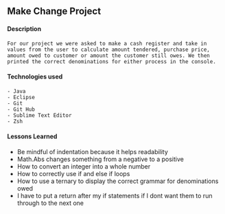 ## Make Change Project

#### Description
	For our project we were asked to make a cash register and take in values from the user to calculate amount tendered, purchase price, amount owed to customer or amount the customer still owes. We then printed the correct denominations for either process in the console.

#### Technologies used
	- Java
	- Eclipse
	- Git
	- Git Hub
	- Sublime Text Editor
	- Zsh

#### Lessons Learned
 - Be mindful of indentation because it helps readability
 - Math.Abs changes something from a negative to a positive
 - How to convert an integer into a whole number 
 - How to correctly use if and else if loops
 - How to use a ternary to display the correct grammar for denominations owed
 - I have to put a return after my if statements if I dont want them to run through to the next one